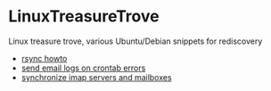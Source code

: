 # LinuxTreasureTrove
Linux treasure trove, various Ubuntu/Debian snippets for rediscovery

- [rsync howto](./docs/rsync.md) 
- [send email logs on crontab errors](./docs/send_email_logs_on_crontab_errors.md)
- [synchronize imap servers and mailboxes](./docs/synchronize_imap_servers_and_mailboxes.md)
